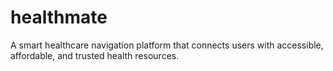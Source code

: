 # healthmate
 A smart healthcare navigation platform that connects users with accessible, affordable, and trusted health resources.
